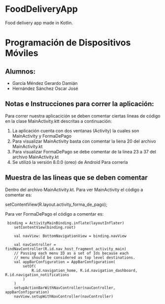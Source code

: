 # FoodDeliveryApp
Food delivery app made in Kotlin.
# Programación de Dispositivos Móviles

## Alumnos:

- García Méndez Gerardo Damián
- Hernández Sánchez Oscar José

## Notas e Instrucciones para correr la aplicación:

Para correr nuestra aplicacición se deben comentar ciertas lineas de código en la clase MainActivity.ktt descritas 
a continuación:

1. La aplicación cuenta con dos ventanas (Activity) la cuales son MainActivity y FormaDePago
2. Para visualizar MainActivity basta con comentar la liena 20 del archivo MainActivity.kt
3. Para visualizar FormaDePago se debe comentar de la linea 23 a 37 del archivo MainActivity.kt
4. Se utilizó la versión 8.0.0 (oreo) de Android Para correrla 

## Muestra de las lineas que se deben comentar
Dentro del archivo MainActivity.kt.
Para ver MainActivity el código a comentar es:

 setContentView(R.layout.activity_forma_de_pago);

Para ver FormaDePago el código a comentar es:

     binding = ActivityMainBinding.inflate(layoutInflater)
        setContentView(binding.root)

        val navView: BottomNavigationView = binding.navView

        val navController = findNavController(R.id.nav_host_fragment_activity_main)
        // Passing each menu ID as a set of Ids because each
        // menu should be considered as top level destinations.
        val appBarConfiguration = AppBarConfiguration(
            setOf(
                R.id.navigation_home, R.id.navigation_dashboard, R.id.navigation_notifications
            )
        )
        setupActionBarWithNavController(navController, appBarConfiguration)
        navView.setupWithNavController(navController)

        
